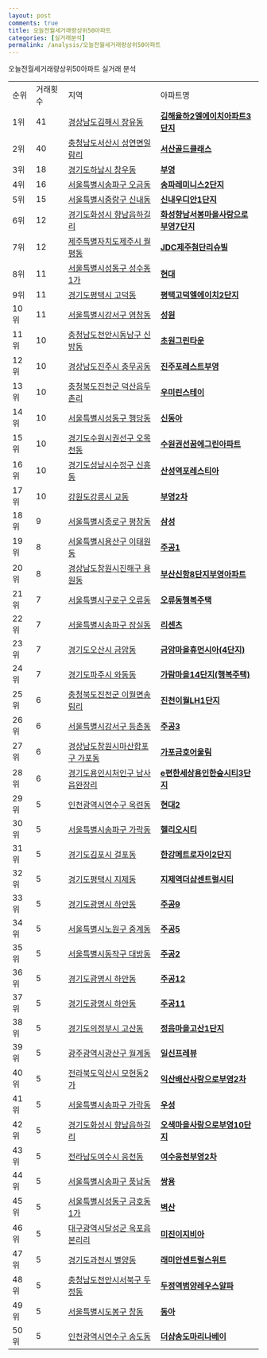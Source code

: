```yaml
---
layout: post
comments: true
title: 오늘전월세거래량상위50아파트
categories: [실거래분석]
permalink: /analysis/오늘전월세거래량상위50아파트
---
```


오늘전월세거래량상위50아파트 실거래 분석

<table>
  <tr>
    <td>순위</td>
    <td>거래횟수</td>
    <td>지역</td>
    <td>아파트명</td>
  </tr>

  <tr>
    <td>1위</td>
    <td>41</td>
    <td><a href="/apt/경상남도김해시장유동">경상남도김해시 장유동</a></td>
    <td colspan="4" style="font-weight: bold;"><a href="/apt/경상남도김해시장유동김해율하2엘에이치아파트3단지">김해율하2엘에이치아파트3단지</a></td>
  </tr>

  <tr>
    <td>2위</td>
    <td>40</td>
    <td><a href="/apt/충청남도서산시성연면일람리">충청남도서산시 성연면일람리</a></td>
    <td colspan="4" style="font-weight: bold;"><a href="/apt/충청남도서산시성연면일람리서산골드클래스">서산골드클래스</a></td>
  </tr>

  <tr>
    <td>3위</td>
    <td>18</td>
    <td><a href="/apt/경기도하남시창우동">경기도하남시 창우동</a></td>
    <td colspan="4" style="font-weight: bold;"><a href="/apt/경기도하남시창우동부영">부영</a></td>
  </tr>

  <tr>
    <td>4위</td>
    <td>16</td>
    <td><a href="/apt/서울특별시송파구오금동">서울특별시송파구 오금동</a></td>
    <td colspan="4" style="font-weight: bold;"><a href="/apt/서울특별시송파구오금동송파레미니스2단지">송파레미니스2단지</a></td>
  </tr>

  <tr>
    <td>5위</td>
    <td>15</td>
    <td><a href="/apt/서울특별시중랑구신내동">서울특별시중랑구 신내동</a></td>
    <td colspan="4" style="font-weight: bold;"><a href="/apt/서울특별시중랑구신내동신내우디안1단지">신내우디안1단지</a></td>
  </tr>

  <tr>
    <td>6위</td>
    <td>12</td>
    <td><a href="/apt/경기도화성시향남읍하길리">경기도화성시 향남읍하길리</a></td>
    <td colspan="4" style="font-weight: bold;"><a href="/apt/경기도화성시향남읍하길리화성향남서봉마을사랑으로부영7단지">화성향남서봉마을사랑으로부영7단지</a></td>
  </tr>

  <tr>
    <td>7위</td>
    <td>12</td>
    <td><a href="/apt/제주특별자치도제주시월평동">제주특별자치도제주시 월평동</a></td>
    <td colspan="4" style="font-weight: bold;"><a href="/apt/제주특별자치도제주시월평동JDC제주첨단리슈빌">JDC제주첨단리슈빌</a></td>
  </tr>

  <tr>
    <td>8위</td>
    <td>11</td>
    <td><a href="/apt/서울특별시성동구성수동1가">서울특별시성동구 성수동1가</a></td>
    <td colspan="4" style="font-weight: bold;"><a href="/apt/서울특별시성동구성수동1가현대">현대</a></td>
  </tr>

  <tr>
    <td>9위</td>
    <td>11</td>
    <td><a href="/apt/경기도평택시고덕동">경기도평택시 고덕동</a></td>
    <td colspan="4" style="font-weight: bold;"><a href="/apt/경기도평택시고덕동평택고덕엘에이치2단지">평택고덕엘에이치2단지</a></td>
  </tr>

  <tr>
    <td>10위</td>
    <td>11</td>
    <td><a href="/apt/서울특별시강서구염창동">서울특별시강서구 염창동</a></td>
    <td colspan="4" style="font-weight: bold;"><a href="/apt/서울특별시강서구염창동성원">성원</a></td>
  </tr>

  <tr>
    <td>11위</td>
    <td>10</td>
    <td><a href="/apt/충청남도천안시동남구신방동">충청남도천안시동남구 신방동</a></td>
    <td colspan="4" style="font-weight: bold;"><a href="/apt/충청남도천안시동남구신방동초원그린타운">초원그린타운</a></td>
  </tr>

  <tr>
    <td>12위</td>
    <td>10</td>
    <td><a href="/apt/경상남도진주시충무공동">경상남도진주시 충무공동</a></td>
    <td colspan="4" style="font-weight: bold;"><a href="/apt/경상남도진주시충무공동진주포레스트부영">진주포레스트부영</a></td>
  </tr>

  <tr>
    <td>13위</td>
    <td>10</td>
    <td><a href="/apt/충청북도진천군덕산읍두촌리">충청북도진천군 덕산읍두촌리</a></td>
    <td colspan="4" style="font-weight: bold;"><a href="/apt/충청북도진천군덕산읍두촌리우미린스테이">우미린스테이</a></td>
  </tr>

  <tr>
    <td>14위</td>
    <td>10</td>
    <td><a href="/apt/서울특별시성동구행당동">서울특별시성동구 행당동</a></td>
    <td colspan="4" style="font-weight: bold;"><a href="/apt/서울특별시성동구행당동신동아">신동아</a></td>
  </tr>

  <tr>
    <td>15위</td>
    <td>10</td>
    <td><a href="/apt/경기도수원시권선구오목천동">경기도수원시권선구 오목천동</a></td>
    <td colspan="4" style="font-weight: bold;"><a href="/apt/경기도수원시권선구오목천동수원권선꿈에그린아파트">수원권선꿈에그린아파트</a></td>
  </tr>

  <tr>
    <td>16위</td>
    <td>10</td>
    <td><a href="/apt/경기도성남시수정구신흥동">경기도성남시수정구 신흥동</a></td>
    <td colspan="4" style="font-weight: bold;"><a href="/apt/경기도성남시수정구신흥동산성역포레스티아">산성역포레스티아</a></td>
  </tr>

  <tr>
    <td>17위</td>
    <td>10</td>
    <td><a href="/apt/강원도강릉시교동">강원도강릉시 교동</a></td>
    <td colspan="4" style="font-weight: bold;"><a href="/apt/강원도강릉시교동부영2차">부영2차</a></td>
  </tr>

  <tr>
    <td>18위</td>
    <td>9</td>
    <td><a href="/apt/서울특별시종로구평창동">서울특별시종로구 평창동</a></td>
    <td colspan="4" style="font-weight: bold;"><a href="/apt/서울특별시종로구평창동삼성">삼성</a></td>
  </tr>

  <tr>
    <td>19위</td>
    <td>8</td>
    <td><a href="/apt/서울특별시용산구이태원동">서울특별시용산구 이태원동</a></td>
    <td colspan="4" style="font-weight: bold;"><a href="/apt/서울특별시용산구이태원동주공1">주공1</a></td>
  </tr>

  <tr>
    <td>20위</td>
    <td>8</td>
    <td><a href="/apt/경상남도창원시진해구용원동">경상남도창원시진해구 용원동</a></td>
    <td colspan="4" style="font-weight: bold;"><a href="/apt/경상남도창원시진해구용원동부산신항8단지부영아파트">부산신항8단지부영아파트</a></td>
  </tr>

  <tr>
    <td>21위</td>
    <td>7</td>
    <td><a href="/apt/서울특별시구로구오류동">서울특별시구로구 오류동</a></td>
    <td colspan="4" style="font-weight: bold;"><a href="/apt/서울특별시구로구오류동오류동행복주택">오류동행복주택</a></td>
  </tr>

  <tr>
    <td>22위</td>
    <td>7</td>
    <td><a href="/apt/서울특별시송파구잠실동">서울특별시송파구 잠실동</a></td>
    <td colspan="4" style="font-weight: bold;"><a href="/apt/서울특별시송파구잠실동리센츠">리센츠</a></td>
  </tr>

  <tr>
    <td>23위</td>
    <td>7</td>
    <td><a href="/apt/경기도오산시금암동">경기도오산시 금암동</a></td>
    <td colspan="4" style="font-weight: bold;"><a href="/apt/경기도오산시금암동금암마을휴먼시아(4단지)">금암마을휴먼시아(4단지)</a></td>
  </tr>

  <tr>
    <td>24위</td>
    <td>7</td>
    <td><a href="/apt/경기도파주시와동동">경기도파주시 와동동</a></td>
    <td colspan="4" style="font-weight: bold;"><a href="/apt/경기도파주시와동동가람마을14단지(행복주택)">가람마을14단지(행복주택)</a></td>
  </tr>

  <tr>
    <td>25위</td>
    <td>6</td>
    <td><a href="/apt/충청북도진천군이월면송림리">충청북도진천군 이월면송림리</a></td>
    <td colspan="4" style="font-weight: bold;"><a href="/apt/충청북도진천군이월면송림리진천이월LH1단지">진천이월LH1단지</a></td>
  </tr>

  <tr>
    <td>26위</td>
    <td>6</td>
    <td><a href="/apt/서울특별시강서구등촌동">서울특별시강서구 등촌동</a></td>
    <td colspan="4" style="font-weight: bold;"><a href="/apt/서울특별시강서구등촌동주공3">주공3</a></td>
  </tr>

  <tr>
    <td>27위</td>
    <td>6</td>
    <td><a href="/apt/경상남도창원시마산합포구가포동">경상남도창원시마산합포구 가포동</a></td>
    <td colspan="4" style="font-weight: bold;"><a href="/apt/경상남도창원시마산합포구가포동가포금호어울림">가포금호어울림</a></td>
  </tr>

  <tr>
    <td>28위</td>
    <td>6</td>
    <td><a href="/apt/경기도용인시처인구남사읍완장리">경기도용인시처인구 남사읍완장리</a></td>
    <td colspan="4" style="font-weight: bold;"><a href="/apt/경기도용인시처인구남사읍완장리e편한세상용인한숲시티3단지">e편한세상용인한숲시티3단지</a></td>
  </tr>

  <tr>
    <td>29위</td>
    <td>5</td>
    <td><a href="/apt/인천광역시연수구옥련동">인천광역시연수구 옥련동</a></td>
    <td colspan="4" style="font-weight: bold;"><a href="/apt/인천광역시연수구옥련동현대2">현대2</a></td>
  </tr>

  <tr>
    <td>30위</td>
    <td>5</td>
    <td><a href="/apt/서울특별시송파구가락동">서울특별시송파구 가락동</a></td>
    <td colspan="4" style="font-weight: bold;"><a href="/apt/서울특별시송파구가락동헬리오시티">헬리오시티</a></td>
  </tr>

  <tr>
    <td>31위</td>
    <td>5</td>
    <td><a href="/apt/경기도김포시걸포동">경기도김포시 걸포동</a></td>
    <td colspan="4" style="font-weight: bold;"><a href="/apt/경기도김포시걸포동한강메트로자이2단지">한강메트로자이2단지</a></td>
  </tr>

  <tr>
    <td>32위</td>
    <td>5</td>
    <td><a href="/apt/경기도평택시지제동">경기도평택시 지제동</a></td>
    <td colspan="4" style="font-weight: bold;"><a href="/apt/경기도평택시지제동지제역더샵센트럴시티">지제역더샵센트럴시티</a></td>
  </tr>

  <tr>
    <td>33위</td>
    <td>5</td>
    <td><a href="/apt/경기도광명시하안동">경기도광명시 하안동</a></td>
    <td colspan="4" style="font-weight: bold;"><a href="/apt/경기도광명시하안동주공9">주공9</a></td>
  </tr>

  <tr>
    <td>34위</td>
    <td>5</td>
    <td><a href="/apt/서울특별시노원구중계동">서울특별시노원구 중계동</a></td>
    <td colspan="4" style="font-weight: bold;"><a href="/apt/서울특별시노원구중계동주공5">주공5</a></td>
  </tr>

  <tr>
    <td>35위</td>
    <td>5</td>
    <td><a href="/apt/서울특별시동작구대방동">서울특별시동작구 대방동</a></td>
    <td colspan="4" style="font-weight: bold;"><a href="/apt/서울특별시동작구대방동주공2">주공2</a></td>
  </tr>

  <tr>
    <td>36위</td>
    <td>5</td>
    <td><a href="/apt/경기도광명시하안동">경기도광명시 하안동</a></td>
    <td colspan="4" style="font-weight: bold;"><a href="/apt/경기도광명시하안동주공12">주공12</a></td>
  </tr>

  <tr>
    <td>37위</td>
    <td>5</td>
    <td><a href="/apt/경기도광명시하안동">경기도광명시 하안동</a></td>
    <td colspan="4" style="font-weight: bold;"><a href="/apt/경기도광명시하안동주공11">주공11</a></td>
  </tr>

  <tr>
    <td>38위</td>
    <td>5</td>
    <td><a href="/apt/경기도의정부시고산동">경기도의정부시 고산동</a></td>
    <td colspan="4" style="font-weight: bold;"><a href="/apt/경기도의정부시고산동정음마을고산1단지">정음마을고산1단지</a></td>
  </tr>

  <tr>
    <td>39위</td>
    <td>5</td>
    <td><a href="/apt/광주광역시광산구월계동">광주광역시광산구 월계동</a></td>
    <td colspan="4" style="font-weight: bold;"><a href="/apt/광주광역시광산구월계동일신프레뷰">일신프레뷰</a></td>
  </tr>

  <tr>
    <td>40위</td>
    <td>5</td>
    <td><a href="/apt/전라북도익산시모현동2가">전라북도익산시 모현동2가</a></td>
    <td colspan="4" style="font-weight: bold;"><a href="/apt/전라북도익산시모현동2가익산배산사랑으로부영2차">익산배산사랑으로부영2차</a></td>
  </tr>

  <tr>
    <td>41위</td>
    <td>5</td>
    <td><a href="/apt/서울특별시송파구가락동">서울특별시송파구 가락동</a></td>
    <td colspan="4" style="font-weight: bold;"><a href="/apt/서울특별시송파구가락동우성">우성</a></td>
  </tr>

  <tr>
    <td>42위</td>
    <td>5</td>
    <td><a href="/apt/경기도화성시향남읍하길리">경기도화성시 향남읍하길리</a></td>
    <td colspan="4" style="font-weight: bold;"><a href="/apt/경기도화성시향남읍하길리오색마을사랑으로부영10단지">오색마을사랑으로부영10단지</a></td>
  </tr>

  <tr>
    <td>43위</td>
    <td>5</td>
    <td><a href="/apt/전라남도여수시웅천동">전라남도여수시 웅천동</a></td>
    <td colspan="4" style="font-weight: bold;"><a href="/apt/전라남도여수시웅천동여수웅천부영2차">여수웅천부영2차</a></td>
  </tr>

  <tr>
    <td>44위</td>
    <td>5</td>
    <td><a href="/apt/서울특별시송파구풍납동">서울특별시송파구 풍납동</a></td>
    <td colspan="4" style="font-weight: bold;"><a href="/apt/서울특별시송파구풍납동쌍용">쌍용</a></td>
  </tr>

  <tr>
    <td>45위</td>
    <td>5</td>
    <td><a href="/apt/서울특별시성동구금호동1가">서울특별시성동구 금호동1가</a></td>
    <td colspan="4" style="font-weight: bold;"><a href="/apt/서울특별시성동구금호동1가벽산">벽산</a></td>
  </tr>

  <tr>
    <td>46위</td>
    <td>5</td>
    <td><a href="/apt/대구광역시달성군옥포읍본리리">대구광역시달성군 옥포읍본리리</a></td>
    <td colspan="4" style="font-weight: bold;"><a href="/apt/대구광역시달성군옥포읍본리리미진이지비아">미진이지비아</a></td>
  </tr>

  <tr>
    <td>47위</td>
    <td>5</td>
    <td><a href="/apt/경기도과천시별양동">경기도과천시 별양동</a></td>
    <td colspan="4" style="font-weight: bold;"><a href="/apt/경기도과천시별양동래미안센트럴스위트">래미안센트럴스위트</a></td>
  </tr>

  <tr>
    <td>48위</td>
    <td>5</td>
    <td><a href="/apt/충청남도천안시서북구두정동">충청남도천안시서북구 두정동</a></td>
    <td colspan="4" style="font-weight: bold;"><a href="/apt/충청남도천안시서북구두정동두정역범양레우스알파">두정역범양레우스알파</a></td>
  </tr>

  <tr>
    <td>49위</td>
    <td>5</td>
    <td><a href="/apt/서울특별시도봉구창동">서울특별시도봉구 창동</a></td>
    <td colspan="4" style="font-weight: bold;"><a href="/apt/서울특별시도봉구창동동아">동아</a></td>
  </tr>

  <tr>
    <td>50위</td>
    <td>5</td>
    <td><a href="/apt/인천광역시연수구송도동">인천광역시연수구 송도동</a></td>
    <td colspan="4" style="font-weight: bold;"><a href="/apt/인천광역시연수구송도동더샵송도마리나베이">더샵송도마리나베이</a></td>
  </tr>

</table>
